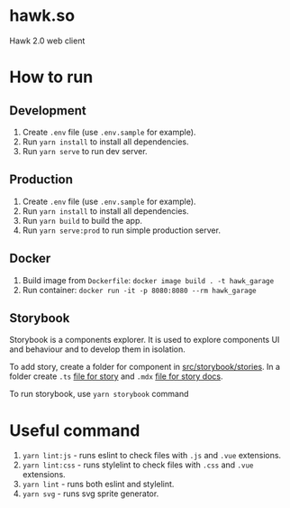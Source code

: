 # hawk.so
Hawk 2.0 web client

# How to run
## Development
1. Create `.env` file (use `.env.sample` for example).
2. Run `yarn install` to install all dependencies.
3. Run `yarn serve` to run dev server.

## Production
1. Create `.env` file (use `.env.sample` for example).
2. Run `yarn install` to install all dependencies.
3. Run `yarn build` to build the app.
4. Run `yarn serve:prod` to run simple production server.

## Docker
1. Build image from `Dockerfile`: `docker image build . -t hawk_garage`
2. Run container: `docker run -it -p 8080:8080 --rm hawk_garage`

## Storybook

Storybook is a components explorer. It is used to explore components UI and behaviour and to develop them in isolation.

To add story, create a folder for component in [src/storybook/stories](src/storybook/stories). In a folder create `.ts` [file for story](https://www.learnstorybook.com/intro-to-storybook/vue/en/simple-component/) and `.mdx` [file for story docs](https://github.com/storybookjs/storybook/tree/master/addons/docs).

To run storybook, use `yarn storybook` command

# Useful command
1. `yarn lint:js` - runs eslint to check files with `.js` and `.vue` extensions.
2. `yarn lint:css` - runs stylelint to check files with `.css` and `.vue` extensions.
2. `yarn lint` - runs both eslint and stylelint.
3. `yarn svg` - runs svg sprite generator.
